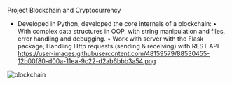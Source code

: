 Project Blockchain and Cryptocurrency 

- Developed in Python, developed the core internals of a blockchain:
•	With complex data structures in OOP, with string manipulation and files, error handling and debugging.
•	Work with server with the Flask package, Handling Http requests (sending & receiving) with REST API
https://user-images.githubusercontent.com/48159579/88530455-12b00f80-d00a-11ea-9c22-d2ab6bbb3a54.png

![blockchain](https://ezgif.com/video-to-webp?url=https://ezgif.com/video-to-gif/ezgif-7-382295041be2.mp4)



